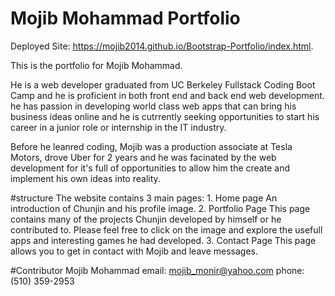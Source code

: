 # Mojib Mohammad Portfolio

Deployed Site: https://mojib2014.github.io/Bootstrap-Portfolio/index.html.

This is the portfolio for Mojib Mohammad.

He is a web developer graduated from UC Berkeley Fullstack Coding Boot Camp and he is proficient in both front end and back end web development. he has passion in developing world class web apps that can bring his business ideas online and he is cutrrently seeking opportunities to start his career in a junior role or internship in the IT industry.  

Before he leanred coding, Mojib was a production associate at Tesla Motors, drove Uber for 2 years and he was facinated by the web development for it's full of opportunities to allow him the create and implement his own ideas into reality. 

#structure
The website contains 3 main pages: 
    1. Home page 
        An introduction of Chunjin and his profile image.
    2. Portfolio Page
        This page contains many of the projects Chunjin developed by himself or he contributed to. Please feel free to click on the image and explore the usefull apps and interesting games he had developed.
    3. Contact Page
        This page allows you to get in contact with Mojib and leave messages.

#Contributor
Mojib Mohammad 
email: mojib_monir@yahoo.com
phone: (510) 359-2953





